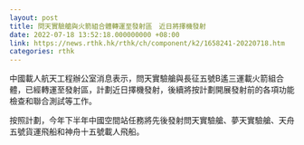 ```yaml
---
layout: post
title: 問天實驗艙與火箭組合體轉運至發射區　近日將擇機發射
date: 2022-07-18 13:52:18.000000000 +08:00
link: https://news.rthk.hk/rthk/ch/component/k2/1658241-20220718.htm
categories: rthk
---
```


中國載人航天工程辦公室消息表示，問天實驗艙與長征五號B遙三運載火箭組合體，已經轉運至發射區，計劃近日擇機發射，後續將按計劃開展發射前的各項功能檢查和聯合測試等工作。 

按照計劃，今年下半年中國空間站任務將先後發射問天實驗艙、夢天實驗艙、天舟五號貨運飛船和神舟十五號載人飛船。
